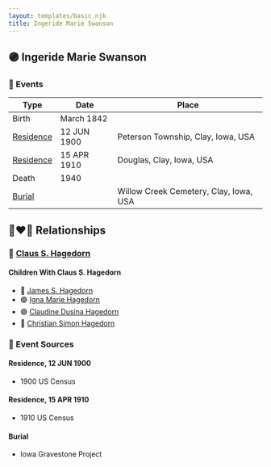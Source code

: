 ```yaml
---
layout: templates/basic.njk
title: Ingeride Marie Swanson
---
```

## 🟣 Ingeride Marie Swanson

### 📆 Events

Type | Date | Place
------ | ------ | ------
Birth | March 1842 |
[Residence](#event-1) | 12 JUN 1900 | Peterson Township, Clay, Iowa, USA
[Residence](#event-2) | 15 APR 1910 | Douglas, Clay, Iowa, USA
Death | 1940 |
[Burial](#event-4) |  | Willow Creek Cemetery, Clay, Iowa, USA

## 👩‍❤️‍👨 Relationships

### 🔵 [Claus S. Hagedorn](/people/8/89695136)

#### Children With Claus S. Hagedorn
* 🔵 [James S. Hagedorn](/people/7/70562989)
* 🟣 [Igna Marie Hagedorn](/people/2/26272663)
* 🟣 [Claudine Dusina Hagedorn](/people/2/21896640)
* 🔵 [Christian Simon Hagedorn](/people/9/92811722)
### 📰 Event Sources

#### <a id="event-1"></a> Residence, 12 JUN 1900
* 1900 US Census

#### <a id="event-2"></a> Residence, 15 APR 1910
* 1910 US Census

#### <a id="event-4"></a> Burial
* Iowa Gravestone Project